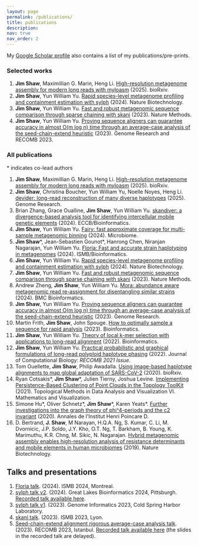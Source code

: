 ```yaml
---
layout: page
permalink: /publications/
title: publications
description: 
nav: true
nav_order: 2
---
```


My [Google Scholar profile](https://scholar.google.com/citations?user=hNAwGS8AAAAJ&hl=en) also contains a list of my publications/pre-prints. 

### Selected works

1. **Jim Shaw**, Maximillian G. Marin, Heng Li. [High-resolution metagenome assembly for modern long reads with myloasm](https://www.biorxiv.org/content/10.1101/2025.09.05.674543v1) (2025). bioRxiv. 
2. **Jim Shaw**, Yun William Yu. [Rapid species-level metagenome profiling and containment estimation with sylph](https://doi.org/10.1038/s41587-024-02412-y) (2024). Nature Biotechnology.
3. **Jim Shaw**, Yun William Yu. [Fast and robust metagenomic sequence comparison through sparse chaining with skani](https://doi.org/10.1038/s41592-023-02018-3) (2023). Nature Methods.
4. **Jim Shaw**, Yun William Yu. [Proving sequence aligners can guarantee accuracy in almost O(m log n) time through an average-case analysis of the seed-chain-extend heuristic](https://genome.cshlp.org/content/early/2023/03/29/gr.277637.122.abstract) (2023). Genome Research and RECOMB 2023.  


### All publications

\* indicates co-lead authors

1. **Jim Shaw**, Maximillian G. Marin, Heng Li. [High-resolution metagenome assembly for modern long reads with myloasm](https://www.biorxiv.org/content/10.1101/2025.09.05.674543v1) (2025). bioRxiv. 
1. **Jim Shaw**, Christina Boucher, Yun William Yu, Noelle Noyes, Heng Li. [devider: long-read reconstruction of many diverse haplotypes](https://genome.cshlp.org/content/early/2025/09/23/gr.280510.125.abstract) (2025). Genome Research. 
1. Brian Zhang, Grace Oualline, **Jim Shaw**, Yun William Yu. [skandiver: a divergence-based analysis tool for identifying intercellular mobile genetic elements](https://academic.oup.com/bioinformatics/article/40/Supplement_2/ii155/7749064) (2024). ECCB/Bioinformatics. 
1. **Jim Shaw**, Yun William Yu. [Fairy: fast approximate coverage for multi-sample metagenomic binning](https://microbiomejournal.biomedcentral.com/articles/10.1186/s40168-024-01861-6) (2024). Microbiome. 
1. **Jim Shaw**\*, Jean-Sebastien Gounot\*, Hanrong Chen, Niranjan Nagarajan, Yun William Yu. [Floria: Fast and accurate strain haplotyping in metagenomes](https://doi.org/10.1093/bioinformatics/btae252) (2024). ISMB/Bioinformatics.
2. **Jim Shaw**, Yun William Yu. [Rapid species-level metagenome profiling and containment estimation with sylph](https://doi.org/10.1038/s41587-024-02412-y) (2024). Nature Biotechnology.
3. **Jim Shaw**, Yun William Yu. [Fast and robust metagenomic sequence comparison through sparse chaining with skani](https://doi.org/10.1038/s41592-023-02018-3) (2023). Nature Methods.
4. Andrew Zheng, **Jim Shaw**, Yun William Yu. [Mora: abundance aware metagenomic read re-assignment for disentangling similar strains](https://doi.org/10.1186/s12859-024-05768-9) (2024). BMC Bioinformatics. 
5. **Jim Shaw**, Yun William Yu. [Proving sequence aligners can guarantee accuracy in almost O(m log n) time through an average-case analysis of the seed-chain-extend heuristic](https://genome.cshlp.org/content/early/2023/03/29/gr.277637.122.abstract) (2023). Genome Research.  
6. Martin Frith, **Jim Shaw**, John Spouge. [How to optimally sample a sequence for rapid analysis](https://doi.org/10.1093/bioinformatics/btad057) (2023). Bioinformatics.  
7. **Jim Shaw**, Yun William Yu. [Theory of local k-mer selection with applications to long-read alignment](https://academic.oup.com/bioinformatics/advance-article/doi/10.1093/bioinformatics/btab790/6432031) (2022). Bioinformatics.  
8. **Jim Shaw**, Yun William Yu. [Practical probabilistic and graphical formulations of long-read polyploid haplotype phasing](https://doi.org/10.1089/cmb.2021.0436) (2022). Journal of Computational Biology: *RECOMB 2021 Issue*.
9. Tom Ouellette, **Jim Shaw**, Philip Awadalla. [Using image-based haplotype alignments to map global adaptation of SARS-CoV-2](https://www.biorxiv.org/content/10.1101/2021.01.13.426571v1.abstract) (2020). bioRxiv.
10. Ryan Cotsakis\*, **Jim Shaw**\*, Julien Tierny, Joshua Levine. [Implementing Persistence-Based Clustering of Point Clouds in the Topology ToolKit](https://doi.org/10.1007/978-3-030-83500-2_17) (2021). Topological Methods in Data Analysis and Visualization VI. Mathematics and Visualization.
11. Simone Hu\*, Oliver Schnetz\*, **Jim Shaw**\*, Karen Yeats\*. [Further investigations into the graph theory of phi^4-periods and the c2 invariant](https://doi.org/10.4171/aihpd/123) (2020). Annales de l'Institut Henri Poincare D.
12. D. Bertrand, **J. Shaw**, M Narayan, H.Q.A. Ng, S. Kumar, C. Li, M. Dvornicic, J.P. Soldo, J.Y. Kho, O.T. Ng, T. Barkham, B. Young, K. Marimuthu, K.R. Chng, M. Sikic, N. Nagarajan. [Hybrid metagenomic assembly enables high-resolution analysis of resistance determinants and mobile elements in human microbiomes](https://www.nature.com/articles/s41587-019-0191-2) (2019). Nature Biotechnology.

## Talks and presentations

1. [Floria talk](https://github.com/jim-shaw-bluenote/jim-shaw-bluenote.github.io/blob/master/jims_assets/ISMB2024-Floria-JimShaw.pdf). (2024). ISMB 2024, Montreal.
2. [sylph talk v2](https://github.com/jim-shaw-bluenote/jim-shaw-bluenote.github.io/blob/master/jims_assets/GLBIO-TalkJimShaw.pdf). (2024). Great Lakes Bioinformatics 2024, Pittsburgh. [Recorded talk available here](https://www.youtube.com/watch?v=EnZhgq_wzhY&ab_channel=ISCB).
3. [sylph talk v1](https://github.com/jim-shaw-bluenote/jim-shaw-bluenote.github.io/blob/master/jims_assets/sylph_talk.pdf). (2023). Genome Informatics 2023, Cold Spring Harbor Laboratory.
4. [skani talk](https://github.com/jim-shaw-bluenote/jim-shaw-bluenote.github.io/blob/master/jims_assets/2023ISMB_SKANI_TALK.pdf). (2023). ISMB 2023, Lyon.
5. [Seed-chain-extend alignment rigorous average-case analysis talk](https://github.com/jim-shaw-bluenote/jim-shaw-bluenote.github.io/blob/master/jims_assets/recomb2023_talk.pdf). (2023). RECOMB 2023, Istanbul. [Recorded talk available here](https://www.youtube.com/watch?v=zIPIlXy7GM0&ab_channel=RECOMBConferenceSeries) (the slides in the recorded talk are delayed).

